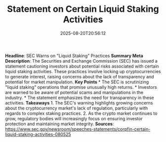﻿---
title: "Statement on Certain Liquid Staking Activities"
date: "2025-08-20T20:56:12"
category: "Markets"
summary: ""
slug: "statement on certain liquid staking activities"
source_urls:
  - "https://www.sec.gov/newsroom/speeches-statements/corpfin-certain-liquid-staking-activities-080525"
seo:
  title: "Statement on Certain Liquid Staking Activities | Hash n Hedge"
  description: ""
  keywords: ["news", "markets", "brief"]
---
**Headline**: SEC Warns on "Liquid Staking" Practices  **Summary Meta Description**: The Securities and Exchange Commission (SEC) has issued a statement cautioning investors about potential risks associated with certain liquid staking activities. These practices involve locking up cryptocurrencies to generate interest, raising concerns about the lack of transparency and potential for market manipulation.  **Key Points**  * The SEC is scrutinizing "liquid staking" operations that promise unusually high returns. * Investors are warned to be aware of potential scams and manipulations in the industry. * The statement emphasizes the need for transparency in these activities.  **Takeaways**  1. The SEC's warning highlights growing concerns about the cryptocurrency market's lack of regulation, particularly with regards to complex staking practices. 2. As the crypto market continues to grow, regulatory bodies will increasingly focus on ensuring investor protection and maintaining market integrity.  **Sources**:  https://www.sec.gov/newsroom/speeches-statements/corpfin-certain-liquid-staking-activities-080525 
